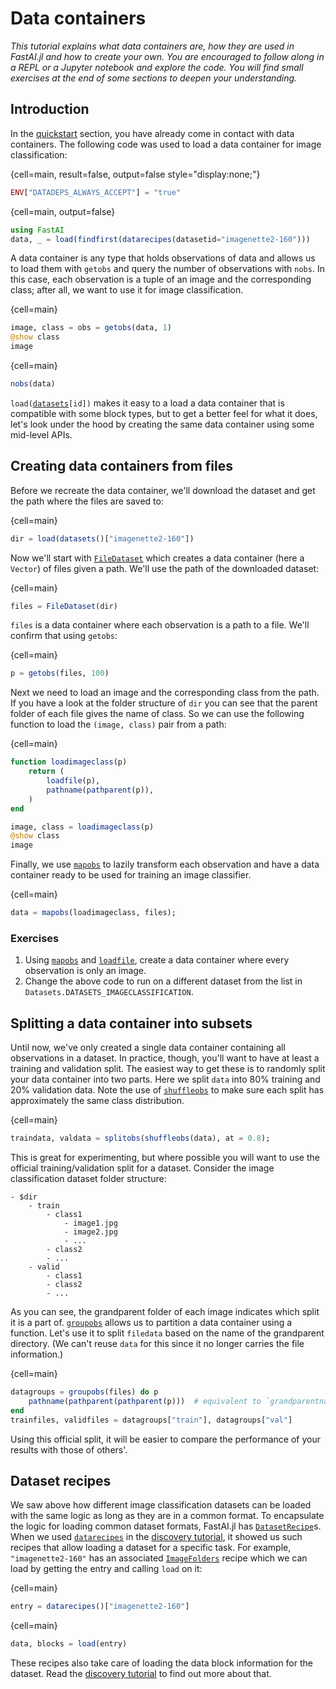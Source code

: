 # Data containers

*This tutorial explains what data containers are, how they are used in FastAI.jl and how to create your own. You are encouraged to follow along in a REPL or a Jupyter notebook and explore the code. You will find small exercises at the end of some sections to deepen your understanding.*

## Introduction

In the [quickstart](quickstart.md) section, you have already come in contact with data containers. The following code was used to load a data container for image classification:

{cell=main, result=false, output=false style="display:none;"}
```julia
ENV["DATADEPS_ALWAYS_ACCEPT"] = "true"
```
{cell=main, output=false}
```julia
using FastAI
data, _ = load(findfirst(datarecipes(datasetid="imagenette2-160")))
```

A data container is any type that holds observations of data and allows us to load them with `getobs` and query the number of observations with `nobs`. In this case, each observation is a tuple of an image and the corresponding class; after all, we want to use it for image classification. 

{cell=main}
```julia
image, class = obs = getobs(data, 1)
@show class
image
```

{cell=main}
```julia
nobs(data)
```

`load(`[`datasets`](#)`[id])` makes it easy to a load a data container that is compatible with some block types, but to get a better feel for what it does, let's look under the hood by creating the same data container using some mid-level APIs.

## Creating data containers from files

Before we recreate the data container, we'll download the dataset and get the path where the files are saved to:

{cell=main}
```julia
dir = load(datasets()["imagenette2-160"])
```

Now we'll start with [`FileDataset`](#) which creates a data container (here a `Vector`) of files given a path. We'll use the path of the downloaded dataset:

{cell=main}
```julia
files = FileDataset(dir)
```

`files` is a data container where each observation is a path to a file. We'll confirm that using `getobs`:


{cell=main}
```julia
p = getobs(files, 100)
```

Next we need to load an image and the corresponding class from the path. If you have a look at the folder structure of `dir` you can see that the parent folder of each file gives the name of class. So we can use the following function to load the `(image, class)` pair from a path:

{cell=main}
```julia
function loadimageclass(p)
    return (
        loadfile(p),
        pathname(pathparent(p)),
    )
end

image, class = loadimageclass(p)
@show class
image
```

Finally, we use [`mapobs`](#) to lazily transform each observation and have a data container ready to be used for training an image classifier.

{cell=main}
```julia
data = mapobs(loadimageclass, files);
```

### Exercises

1. Using [`mapobs`](#) and [`loadfile`](#), create a data container where every observation is only an image.
2. Change the above code to run on a different dataset from the list in `Datasets.DATASETS_IMAGECLASSIFICATION`.


## Splitting a data container into subsets

Until now, we've only created a single data container containing all observations in a dataset. In practice, though, you'll want to have at least a training and validation split. The easiest way to get these is to randomly split your data container into two parts. Here we split `data` into 80% training and 20% validation data. Note the use of [`shuffleobs`](#) to make sure each split has approximately the same class distribution.

{cell=main}
```julia
traindata, valdata = splitobs(shuffleobs(data), at = 0.8);
```

This is great for experimenting, but where possible you will want to use the official training/validation split for a dataset. Consider the image classification dataset folder structure:

```
- $dir
    - train
        - class1
            - image1.jpg
            - image2.jpg
            - ...
        - class2
        - ...
    - valid
        - class1
        - class2
        - ...
```

As you can see, the grandparent folder of each image indicates which split it is a part of. [`groupobs`](#) allows us to partition a data container using a function. Let's use it to split `filedata` based on the name of the grandparent directory. (We can't reuse `data` for this since it no longer carries the file information.)

{cell=main}
```julia
datagroups = groupobs(files) do p
    pathname(pathparent(pathparent(p)))  # equivalent to `grandparentname(p)`
end
trainfiles, validfiles = datagroups["train"], datagroups["val"]
```

Using this official split, it will be easier to compare the performance of your results with those of others'. 


## Dataset recipes

We saw above how different image classification datasets can be loaded with the same logic as long as they are in a common format. To encapsulate the logic for loading common dataset formats, FastAI.jl has [`DatasetRecipe`](#)s. When we used [`datarecipes`](#) in the [discovery tutorial](discovery.md), it showed us such recipes that allow loading a dataset for a specific task. For example, `"imagenette2-160"` has an associated [`ImageFolders`](#) recipe which we can load by getting the entry and calling `load` on it:

{cell=main}
```julia
entry = datarecipes()["imagenette2-160"]
```

{cell=main}
```julia
data, blocks = load(entry)
```

These recipes also take care of loading the data block information for the dataset. Read the [discovery tutorial](discovery.md) to find out more about that.